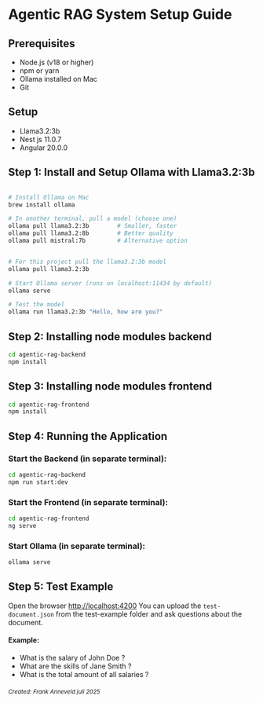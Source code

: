 # Agentic RAG System Setup Guide 


## Prerequisites
- Node.js (v18 or higher)
- npm or yarn
- Ollama installed on Mac
- Git

## Setup
- Llama3.2:3b 
- Nest js 11.0.7 
- Angular 20.0.0


## Step 1: Install and Setup Ollama with Llama3.2:3b

```bash

# Install Ollama on Mac
brew install ollama

# In another terminal, pull a model (choose one)
ollama pull llama3.2:3b        # Smaller, faster
ollama pull llama3.2:8b        # Better quality
ollama pull mistral:7b         # Alternative option


# For this project pull the llama3.2:3b model
ollama pull llama3.2:3b

# Start Ollama server (runs on localhost:11434 by default)
ollama serve

# Test the model
ollama run llama3.2:3b "Hello, how are you?"

```

## Step 2: Installing node modules backend
```bash
cd agentic-rag-backend
npm install
```

## Step 3: Installing node modules frontend
```bash
cd agentic-rag-frontend
npm install
```


## Step 4: Running the Application

### Start the Backend (in separate terminal):
```bash
cd agentic-rag-backend
npm run start:dev
```

### Start the Frontend (in separate terminal):
```bash
cd agentic-rag-frontend
ng serve
```

### Start Ollama (in separate terminal):
```bash
ollama serve
```

## Step 5: Test Example
Open the browser <a href="http://localhost:4200">http://localhost:4200</a>
You can upload the <code>test-document.json</code> from the test-example folder and ask questions about the document.

#### Example:
<ul>
    <li>What is the salary of John Doe ?</li>
    <li>What are the skills of Jane Smith ?</li>
    <li>What is the total amount of all salaries ?</li>
</ul>

###### <small>Created: Frank Anneveld juli 2025</small>